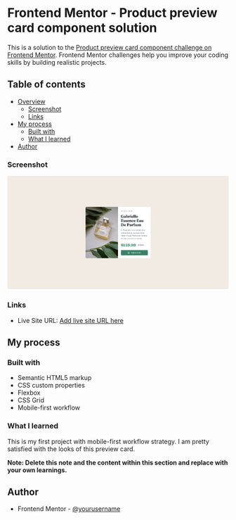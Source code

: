 # Frontend Mentor - Product preview card component solution

This is a solution to the [Product preview card component challenge on Frontend Mentor](https://www.frontendmentor.io/challenges/product-preview-card-component-GO7UmttRfa). Frontend Mentor challenges help you improve your coding skills by building realistic projects.

## Table of contents

- [Overview](#overview)
  - [Screenshot](#screenshot)
  - [Links](#links)
- [My process](#my-process)
  - [Built with](#built-with)
  - [What I learned](#what-i-learned)
- [Author](#author)

### Screenshot

![](./screenshot.jpg)

### Links

- Live Site URL: [Add live site URL here](https://gilded-sherbet-b3d3ac.netlify.app/)

## My process

### Built with

- Semantic HTML5 markup
- CSS custom properties
- Flexbox
- CSS Grid
- Mobile-first workflow

### What I learned

This is my first project with mobile-first workflow strategy. I am pretty satisfied with the looks of this preview card.

**Note: Delete this note and the content within this section and replace with your own learnings.**

## Author

- Frontend Mentor - [@yourusername](https://www.frontendmentor.io/profile/dkirinc)
